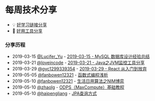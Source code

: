 # 每周技术分享

* 💡 [好学习链接分享](good-study.md)
* 🚀 [好用工具分享](good-util.md)

### 分享历程

* 2019-03-15  [@Lucifer_Yu](https://my.oschina.net/u/920698)     -  [2019-03-15 - MySQL 数据库设计经验总结](https://my.oschina.net/u/920698/blog/3022075)
* 2019-03-21  [@loveincode](https://github.com/loveincode)       -  [2019-03-21 - Java之JVM监控工具分享](https://github.com/tianxianpei/tech-share-weekly/blob/master/article/2019-03-21%20-%20Java%E4%B9%8BJVM%E7%9B%91%E6%8E%A7%E5%B7%A5%E5%85%B7%E5%88%86%E4%BA%AB.md)
* 2019-03-29  [@gyc1299339354](https://github.com/gyc1299339354) -  [2019-03-29 - React 从入门到放弃](https://github.com/tianxianpei/tech-share-weekly/blob/master/article/2019-03-29%20-%20React_start_to_giveup.md)
* 2019-05-05 [@fanbowen12321](https://github.com/fanbowen12321) -  [函数式编程浅析](https://www.cnblogs.com/fbw-gxy/p/10812331.html)
* 2019-05-10 [@fanbowen12321](https://github.com/fanbowen12321) -  [生活日用算法之NIM博弈](https://www.cnblogs.com/fbw-gxy/p/10844129.html)
* 2019-05-10 [@zhaolg](https://github.com/zhaolg) -  [ODPS（MaxCompute）基础教程](https://github.com/tianxianpei/tech-share-weekly/blob/master/article/ODPS（MaxCompute）基础教程.md)
* 2019-05-10 [@haipengliang](https://github.com/haipengliang) -  [JPA查询方式](https://github.com/tianxianpei/tech-share-weekly/blob/master/article/2019-05-09_jpa查询方式.md)
